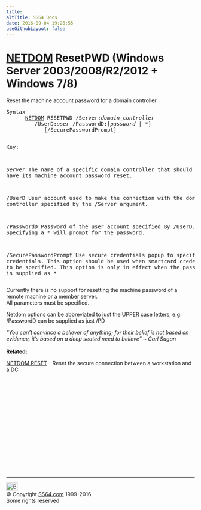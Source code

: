 ```yaml
---
title:
altTitle: SS64 Docs
date: 2016-09-04 19:26:55
useGithubLayout: false
---
```

<!-- #BeginLibraryItem "/Library/head_nt.lbi" --><!-- #EndLibraryItem --><h1><a href="netdom.html">NETDOM</a> ResetPWD   (Windows Server 2003/2008/R2/2012 + Windows 7/8)</h1>
<p>Reset the machine account password for a domain controller</p>
<pre>Syntax
      <a href="netdom.html">NETDOM</a> RESETPWD /Server:<i>domain_controller</i>
         /UserD:<i>user</i> /PasswordD:[<i>password</i> | *]
            [/SecurePasswordPrompt]

Key:

   <i>Server</i>      The name of a specific domain controller that should have its
               machine account password reset.

   /UserD      User account used to make the connection with the domain
               controller specified by the /Server argument.

   /PasswordD  Password of the user account specified By /UserD.
               Specifying a * will prompt for the password.

   /SecurePasswordPrompt 
               Use secure credentials popup to specify credentials. This
               option should be used when smartcard credentials need to be
               specified. This option is only in effect when the password 
               value is supplied as *</pre>
<p>Currently there is no support for resetting the machine password of a remote machine or a member server. <br>
All parameters must be specified.</p>
<p>Netdom options can be abbreviated to just the UPPER case letters, e.g. <span class="code">/PasswordD</span> can be supplied as just <span class="code">/PD</span> </p>
<p><i class="quote">“You can’t convince a believer of anything; for their belief is not based on evidence, it’s based on a deep seated need to believe” ~ Carl Sagan</i><br>
<br><b>Related:</b></p>
<p><a href="netdom-reset.html">NETDOM RESET</a> - Reset the secure connection between a workstation and a DC</p><!-- #BeginLibraryItem "/Library/foot_nt.lbi" --><p>
<!-- windows300 -->
<ins class="adsbygoogle" style="display:inline-block;width:300px;height:250px" data-ad-client="ca-pub-6140977852749469" data-ad-slot="7649547908"></ins>
<script>
(adsbygoogle = window.adsbygoogle || []).push({});
</script></p>
<hr>
<div id="bl" class="footer"><a href="netdom-resetpwd.html#"><img src="../images/top.png" width="30" height="22" alt="Back to the Top"></a></div>
<div id="br" class="footer, tagline">© Copyright <a href="http://ss64.com/">SS64.com</a> 1999-2016<br>
Some rights reserved</div><!-- #EndLibraryItem -->

